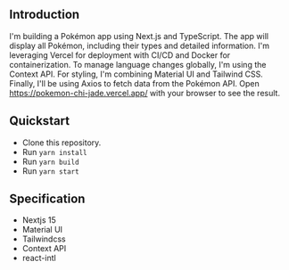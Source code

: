 ## Introduction

I'm building a Pokémon app using Next.js and TypeScript. The app will display all Pokémon, including their types and detailed information. I'm leveraging Vercel for deployment with CI/CD and Docker for containerization. To manage language changes globally, I'm using the Context API. For styling, I'm combining Material UI and Tailwind CSS. Finally, I'll be using Axios to fetch data from the Pokémon API.
Open https://pokemon-chi-jade.vercel.app/ with your browser to see the result.

## Quickstart

- Clone this repository.
- Run ``` yarn install ```
- Run ``` yarn build ```
- Run ``` yarn start ```

## Specification

- Nextjs 15
- Material UI
- Tailwindcss
- Context API
- react-intl

